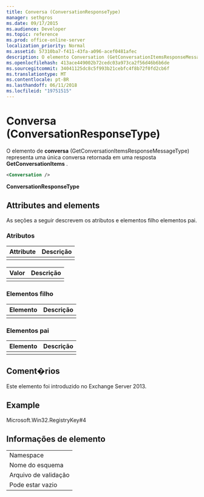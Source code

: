 ```yaml
---
title: Conversa (ConversationResponseType)
manager: sethgros
ms.date: 09/17/2015
ms.audience: Developer
ms.topic: reference
ms.prod: office-online-server
localization_priority: Normal
ms.assetid: 57310ba7-f411-43fa-a096-acef0481afec
description: O elemento Conversation (GetConversationItemsResponseMessageType) representa uma única conversa retornada em uma resposta GetConversationItems.
ms.openlocfilehash: 413ace449002b72cedc03a973ca2f56d46b6b6de
ms.sourcegitcommit: 34041125dc8c5f993b21cebfc4f8b72f0fd2cb6f
ms.translationtype: MT
ms.contentlocale: pt-BR
ms.lasthandoff: 06/11/2018
ms.locfileid: "19751515"
---
```

# <a name="conversation-conversationresponsetype"></a>Conversa (ConversationResponseType)

O elemento de **conversa** (GetConversationItemsResponseMessageType) representa uma única conversa retornada em uma resposta **GetConversationItems** . 
  
```XML
<Conversation />
```

 **ConversationResponseType**
## <a name="attributes-and-elements"></a>Attributes and elements

As seções a seguir descrevem os atributos e elementos filho elementos pai.
  
### <a name="attributes"></a>Atributos

|**Attribute**|**Descrição**|
|:-----|:-----|
|||
   
#### 

|**Valor**|**Descrição**|
|:-----|:-----|
|||
   
### <a name="child-elements"></a>Elementos filho

|**Elemento**|**Descrição**|
|:-----|:-----|
|||
   
### <a name="parent-elements"></a>Elementos pai

|**Elemento**|**Descrição**|
|:-----|:-----|
|||
   
## <a name="remarks"></a>Coment�rios

Este elemento foi introduzido no Exchange Server 2013.
  
## <a name="example"></a>Example

Microsoft.Win32.RegistryKey#4
  
## <a name="element-information"></a>Informações de elemento

||
|:-----|
|Namespace  <br/> |
|Nome do esquema  <br/> |
|Arquivo de validação  <br/> |
|Pode estar vazio  <br/> |
   

